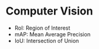 # Computer Vision

+ RoI: Region of Interest
+ mAP: Mean Average Precision
+ IoU: Intersection of Union
